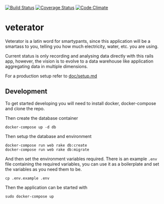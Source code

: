 [![Build Status](https://travis-ci.org/flower-pot/veterator.svg?branch=master)](https://travis-ci.org/flower-pot/veterator)
[![Coverage Status](https://coveralls.io/repos/flower-pot/veterator/badge.svg?branch=master)](https://coveralls.io/r/flower-pot/veterator?branch=master)
[![Code Climate](https://codeclimate.com/github/flower-pot/veterator/badges/gpa.svg)](https://codeclimate.com/github/flower-pot/veterator)

veterator
=========

Veterator is a latin word for smartypants, since this application will be a
smartass to you, telling you how much electricity, water, etc. you are using.

Current status is only recording and analysing data directly with this rails
app, however, the vision is to evolve to a data warehouse like application
aggregating data in multiple dimensions.

For a production setup refer to [doc/setup.md](./doc/setup.md)

Development
-----------

To get started developing you will need to install docker, docker-compose and
clone the repo.

Then create the database container

	docker-compose up -d db

Then setup the database and environment

	docker-compose run web rake db:create
	docker-compose run web rake db:migrate

And then set the environment variables required. There is an example `.env`
file containing the required variables, you can use it as a boilerplate and set
the variables as you need them to be.

	cp .env.example .env

Then the application can be started with

	sudo docker-compose up
